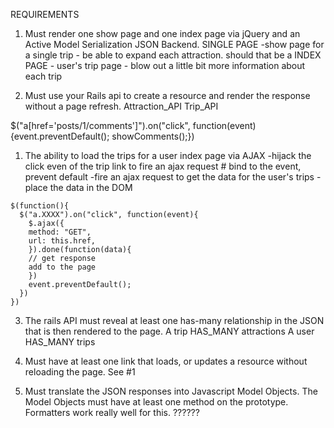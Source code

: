 REQUIREMENTS

1. Must render one show page and one index page via jQuery and an Active Model Serialization JSON Backend.
  SINGLE PAGE -show page for a single trip - be able to expand each attraction. should that be a 
  INDEX PAGE - user's trip page - blow out a little bit more information about each trip

2. Must use your Rails api to create a resource and render the response without a page refresh.
  Attraction_API
  Trip_API

  $("a[href='posts/1/comments']").on("click", function(event){event.preventDefault(); showComments();}) 
  1. The ability to load the trips for a user index page via AJAX
    -hijack the click even of the trip link to fire an ajax request   # bind to the event, prevent default
    -fire an ajax request to get the data for the user's trips
    -place the data in the DOM

    $(function(){
      $("a.XXXX").on("click", function(event){
        $.ajax({
        method: "GET",
        url: this.href,
        }).done(function(data){
        // get response
        add to the page
        })
        event.preventDefault();
      })
    })



3. The rails API must reveal at least one has-many relationship in the JSON that is then rendered to the page.
  A trip HAS_MANY attractions
  A user HAS_MANY trips

4. Must have at least one link that loads, or updates a resource without reloading the page.
  See #1

5. Must translate the JSON responses into Javascript Model Objects. The Model Objects must have at least one method on the prototype. Formatters work really well for this.
  ??????